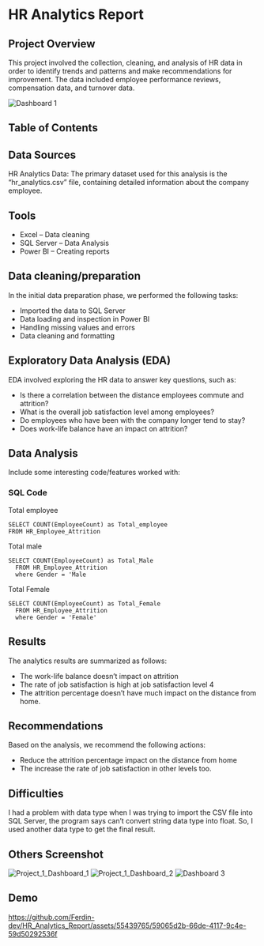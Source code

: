 # HR Analytics Report

## Project Overview

This project involved the collection, cleaning, and analysis of HR data in order to identify trends and patterns and make recommendations for improvement. The data included employee performance reviews, compensation data, and turnover data.

![Dashboard 1](https://github.com/Ferdin-dev/HR_Analytics_Report/assets/55439765/a6abcf7b-0b13-493a-844b-966e3ed1e88a)

## Table of Contents

## Data Sources
HR Analytics Data: The primary dataset used for this analysis is the “hr_analytics.csv” file, containing detailed information about the company employee.

## Tools
- Excel – Data cleaning
- SQL Server – Data Analysis
- Power BI – Creating reports

## Data cleaning/preparation

In the initial data preparation phase, we performed the following tasks:
- Imported the data to SQL Server
- Data loading and inspection in Power BI
- Handling missing values and errors
- Data cleaning and formatting

## Exploratory Data Analysis (EDA)

EDA involved exploring the HR data to answer key questions, such as:
- Is there a correlation between the distance employees commute and attrition?
- What is the overall job satisfaction level among employees?
- Do employees who have been with the company longer tend to stay?
- Does work-life balance have an impact on attrition?

## Data Analysis

Include some interesting code/features worked with:

### SQL Code

Total employee
```
SELECT COUNT(EmployeeCount) as Total_employee
FROM HR_Employee_Attrition
```

Total male
```
SELECT COUNT(EmployeeCount) as Total_Male
  FROM HR_Employee_Attrition
  where Gender = 'Male
```

Total Female
```
SELECT COUNT(EmployeeCount) as Total_Female
  FROM HR_Employee_Attrition
  where Gender = 'Female'
 ```

## Results

The analytics results are summarized as follows:
- The work-life balance doesn’t impact on attrition
- The rate of job satisfaction is high at job satisfaction level 4
- The attrition percentage doesn’t have much impact on the distance from home.

## Recommendations

Based on the analysis, we recommend the following actions:
- Reduce the attrition percentage impact on the distance from home
- The increase the rate of job satisfaction in other levels too.


## Difficulties

I had a problem with data type when I was trying to import the CSV file into SQL Server, the program says can’t convert string data type into float. So, I used another data type to get the final result.

## Others Screenshot

![Project_1_Dashboard_1](https://github.com/Ferdin-dev/HR_Analytics_Report/assets/55439765/9a3e500b-b5b9-4bb2-aeb9-a95d45951c39)
![Project_1_Dashboard_2](https://github.com/Ferdin-dev/HR_Analytics_Report/assets/55439765/7ebd51a0-0e8d-452b-8792-299527cc40fd)
![Dashboard 3](https://github.com/Ferdin-dev/HR_Analytics_Report/assets/55439765/78079210-197b-4891-aff5-d00563962382)


## Demo
https://github.com/Ferdin-dev/HR_Analytics_Report/assets/55439765/59065d2b-66de-4117-9c4e-59d50292536f


